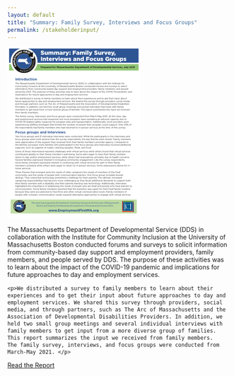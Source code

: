 ```yaml
---
layout: default
title: "Summary: Family Survey, Interviews and Focus Groups"
permalink: /stakeholderinput/
---
```

<div class="container">
<div class="row">
    <div class="col-sm-4"><a href="/files/2023/Family-Survey-Report-Final.pdf"><img src="/img/2023/Family-Survey-Report-Final_thumb.png" class="img-fluid rounded shadow img-thumbnail" style="max-width: 300px;" alt="cover image of Family Survey, Interviews and Focus Groups publication"></a></div>
    <div class="col-sm-8">
    <P>The Massachusetts Department of Developmental Service (DDS) in collaboration with the Institute for Community Inclusion at the University of Massachusetts Boston conducted forums and surveys to solicit information from community-based day support and employment providers, family members, and people served by DDS. The purpose of these activities was to learn about the impact of the COVID-19 pandemic and implications for future approaches to day and employment services.</P>

    <p>We distributed a survey to family members to learn about their experiences and to get their input about future approaches to day and employment services. We shared this survey through providers, social media, and through partners, such as The Arc of Massachusetts and the Association of Developmental Disabilities Providers. In addition, we held two small group meetings and several individual interviews with family members to get input from a more diverse group of families. This report summarizes the input we received from family members.
    The family survey, interviews, and focus groups were conducted from March-May 2021. </p>
<p class="h3">
    <a href="/files/2023/Family-Survey-Report-Final.pdf">Read the Report</a>
</p>
</div>
  </div>

</div>